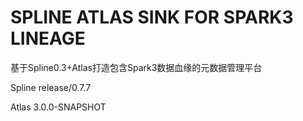 # SPLINE ATLAS SINK FOR SPARK3 LINEAGE

基于Spline0.3+Atlas打造包含Spark3数据血缘的元数据管理平台

Spline release/0.7.7

Atlas 3.0.0-SNAPSHOT
